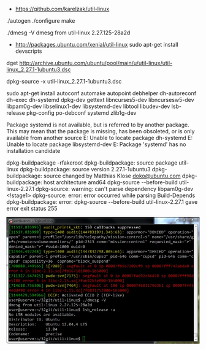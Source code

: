 * https://github.com/karelzak/util-linux

./autogen
./configure
make

./dmesg -V
dmesg from util-linux 2.27.125-28a2d

* http://packages.ubuntu.com/xenial/util-linux
sudo apt-get install devscripts

dget http://archive.ubuntu.com/ubuntu/pool/main/u/util-linux/util-linux_2.27.1-1ubuntu3.dsc

dpkg-source -x util-linux_2.27.1-1ubuntu3.dsc

sudo apt-get install autoconf automake autopoint debhelper dh-autoreconf dh-exec 
dh-systemd dpkg-dev gettext libncurses5-dev libncursesw5-dev 
libpam0g-dev libselinux1-dev libsystemd-dev libtool libudev-dev 
lsb-release pkg-config po-debconf systemd zlib1g-dev

Package systemd is not available, but is referred to by another package. This may mean that 
the package is missing, has been obsoleted, or is only available from 
another source
E: Unable to locate package dh-systemd
E: Unable to locate package libsystemd-dev
E: Package 'systemd' has no installation candidate

dpkg-buildpackage -rfakeroot
dpkg-buildpackage: source package util-linux
dpkg-buildpackage: source version 2.27.1-1ubuntu3
dpkg-buildpackage: source changed by Matthias Klose <doko@ubuntu.com>
dpkg-buildpackage: host architecture amd64 dpkg-source --before-build 
util-linux-2.27.1
dpkg-source: warning: can't parse dependency libpam0g-dev <!stage1> dpkg-source: error: error occurred while parsing 
Build-Depends
dpkg-buildpackage: error: dpkg-source --before-build util-linux-2.27.1 gave error exit status 255


![dmesg color](https://github.com/vsergeenko/lab32/blob/master/screenshot1.jpg)

